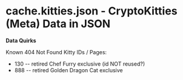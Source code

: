 # cache.kitties.json - CryptoKitties (Meta) Data in JSON





**Data Quirks**

Known 404 Not Found Kitty IDs / Pages:

- 130  -- retired Chef Furry exclusive (id NOT reused?)
- 888  -- retired Golden Dragon Cat exclusive




